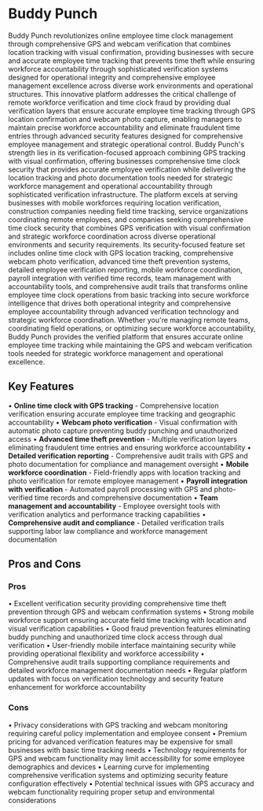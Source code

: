 # Buddy Punch

Buddy Punch revolutionizes online employee time clock management through comprehensive GPS and webcam verification that combines location tracking with visual confirmation, providing businesses with secure and accurate employee time tracking that prevents time theft while ensuring workforce accountability through sophisticated verification systems designed for operational integrity and comprehensive employee management excellence across diverse work environments and operational structures. This innovative platform addresses the critical challenge of remote workforce verification and time clock fraud by providing dual verification layers that ensure accurate employee time tracking through GPS location confirmation and webcam photo capture, enabling managers to maintain precise workforce accountability and eliminate fraudulent time entries through advanced security features designed for comprehensive employee management and strategic operational control. Buddy Punch's strength lies in its verification-focused approach combining GPS tracking with visual confirmation, offering businesses comprehensive time clock security that provides accurate employee verification while delivering the location tracking and photo documentation tools needed for strategic workforce management and operational accountability through sophisticated verification infrastructure. The platform excels at serving businesses with mobile workforces requiring location verification, construction companies needing field time tracking, service organizations coordinating remote employees, and companies seeking comprehensive time clock security that combines GPS verification with visual confirmation and strategic workforce coordination across diverse operational environments and security requirements. Its security-focused feature set includes online time clock with GPS location tracking, comprehensive webcam photo verification, advanced time theft prevention systems, detailed employee verification reporting, mobile workforce coordination, payroll integration with verified time records, team management with accountability tools, and comprehensive audit trails that transforms online employee time clock operations from basic tracking into secure workforce intelligence that drives both operational integrity and comprehensive employee accountability through advanced verification technology and strategic workforce coordination. Whether you're managing remote teams, coordinating field operations, or optimizing secure workforce accountability, Buddy Punch provides the verified platform that ensures accurate online employee time tracking while maintaining the GPS and webcam verification tools needed for strategic workforce management and operational excellence.

## Key Features

• **Online time clock with GPS tracking** - Comprehensive location verification ensuring accurate employee time tracking and geographic accountability
• **Webcam photo verification** - Visual confirmation with automatic photo capture preventing buddy punching and unauthorized access
• **Advanced time theft prevention** - Multiple verification layers eliminating fraudulent time entries and ensuring workforce accountability
• **Detailed verification reporting** - Comprehensive audit trails with GPS and photo documentation for compliance and management oversight
• **Mobile workforce coordination** - Field-friendly apps with location tracking and photo verification for remote employee management
• **Payroll integration with verification** - Automated payroll processing with GPS and photo-verified time records and comprehensive documentation
• **Team management and accountability** - Employee oversight tools with verification analytics and performance tracking capabilities
• **Comprehensive audit and compliance** - Detailed verification trails supporting labor law compliance and workforce management documentation

## Pros and Cons

### Pros
• Excellent verification security providing comprehensive time theft prevention through GPS and webcam confirmation systems
• Strong mobile workforce support ensuring accurate field time tracking with location and visual verification capabilities
• Good fraud prevention features eliminating buddy punching and unauthorized time clock access through dual verification
• User-friendly mobile interface maintaining security while providing operational flexibility and workforce accessibility
• Comprehensive audit trails supporting compliance requirements and detailed workforce management documentation needs
• Regular platform updates with focus on verification technology and security feature enhancement for workforce accountability

### Cons
• Privacy considerations with GPS tracking and webcam monitoring requiring careful policy implementation and employee consent
• Premium pricing for advanced verification features may be expensive for small businesses with basic time tracking needs
• Technology requirements for GPS and webcam functionality may limit accessibility for some employee demographics and devices
• Learning curve for implementing comprehensive verification systems and optimizing security feature configuration effectively
• Potential technical issues with GPS accuracy and webcam functionality requiring proper setup and environmental considerations
